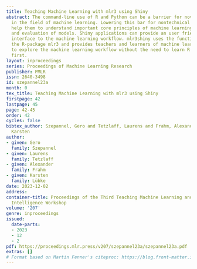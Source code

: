 ```yaml
---
title: Teaching Machine Learning with mlr3 using Shiny
abstract: The command-line use of R and Python can be a barrier for novice learners
  in the field of machine learning. Lowering this bar for nontechnical students may
  help them to understand important core principles of machine learning like training
  and evaluation of models. Shiny applications can provide an user friendly graphical
  interface to the machine learning workflow. mlr3shiny uses the functionalities of
  the R-package mlr3 and provides teachers and learners of machine learning the opportunity
  to explore the machine learning workflow without the need to learn R programming
  first.
layout: inproceedings
series: Proceedings of Machine Learning Research
publisher: PMLR
issn: 2640-3498
id: szepannel23a
month: 0
tex_title: Teaching Machine Learning with mlr3 using Shiny
firstpage: 42
lastpage: 45
page: 42-45
order: 42
cycles: false
bibtex_author: Szepannel, Gero and Tetzlaff, Laurens and Frahm, Alexander and L\"ubke,
  Karsten
author:
- given: Gero
  family: Szepannel
- given: Laurens
  family: Tetzlaff
- given: Alexander
  family: Frahm
- given: Karsten
  family: Lübke
date: 2023-12-02
address:
container-title: Proceedings of the Third Teaching Machine Learning and Artificial
  Intelligence Workshop
volume: '207'
genre: inproceedings
issued:
  date-parts:
  - 2023
  - 12
  - 2
pdf: https://proceedings.mlr.press/v207/szepannel23a/szepannel23a.pdf
extras: []
# Format based on Martin Fenner's citeproc: https://blog.front-matter.io/posts/citeproc-yaml-for-bibliographies/
---
```

